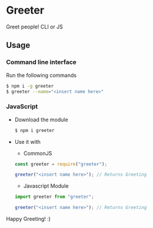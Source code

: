 # Greeter

Greet people! CLI or JS

## Usage
### Command line interface
Run the following commands
```bash
$ npm i -g greeter
$ greeter --name="<insert name here>"
```

### JavaScript
- Download the module
    ```bash
    $ npm i greeter
    ```

- Use it with
    - CommonJS
    ```Javascript
    const greeter = require("greeter");

    greeter("<insert name here>"); // Returns Greeting
    ```

    - Javascript Module
    ```Javascript
    import greeter from "greeter";

    greeter("<insert name here>"); // Returns Greeting
    ```

Happy Greeting! :)